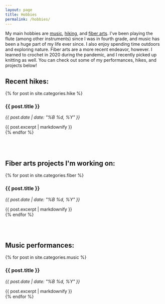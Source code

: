 ```yaml
---
layout: page
title: Hobbies
permalink: /hobbies/
---
```


My main hobbies are <a href="#music">music</a>, <a href="#hiking">hiking</a>, and <a href="#fiber-arts">fiber arts</a>. I've been playing the flute (among other instruments) since I was in fourth grade, and music has been a huge part of my life ever since. I also enjoy spending time outdoors and exploring nature. Fiber arts are a more recent endeavor, however. I learned to crochet in 2020 during the pandemic, and I recently picked up knitting as well. You can check out some of my performances, hikes, and projects below!

<h2 id="hiking">Recent hikes: </h2>

<div class="posts-list">
  {% for post in site.categories.hike %}
    <article class="post">
      <h3>{{ post.title }}</h3>
      <p><em>{{ post.date | date: "%B %d, %Y" }}</em></p>
      {{ post.excerpt | markdownify }}
    </article>
  {% endfor %}
</div>

<br><br>
<h2 id="fiber-arts">Fiber arts projects I'm working on: </h2>

<div class="posts-list">
  {% for post in site.categories.fiber %}
    <article class="post">
      <h3>{{ post.title }}</h3>
      <p><em>{{ post.date | date: "%B %d, %Y" }}</em></p>
      {{ post.excerpt | markdownify }}
    </article>
  {% endfor %}
</div>

<br><br>
<h2 id="music">Music performances: </h2>

<div class="posts-list">
  {% for post in site.categories.music %}
    <article class="post">
      <h3>{{ post.title }}</h3>
      <p><em>{{ post.date | date: "%B %d, %Y" }}</em></p>
      {{ post.excerpt | markdownify }}
    </article>
  {% endfor %}
</div>